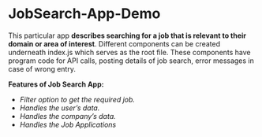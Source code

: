 # JobSearch-App-Demo

This particular app **describes searching for a job that is relevant to their domain or area of interest**. Different components can be created underneath index.js which serves as the root file. These components have program code for API calls, posting details of job search, error messages in case of wrong entry.

**Features of Job Search App:**

- *Filter option to get the required job.*
- *Handles the user’s data.*
- *Handles the company’s data.*
- *Handles the Job Applications*
